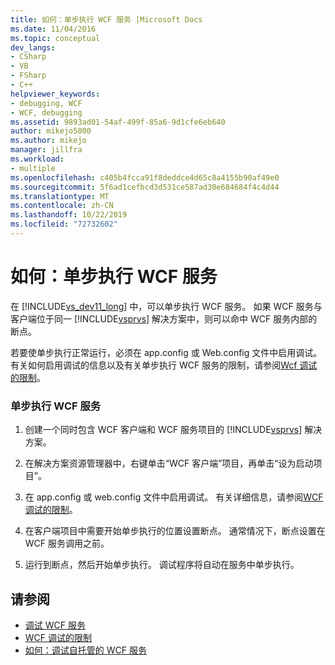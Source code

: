 ```yaml
---
title: 如何：单步执行 WCF 服务 |Microsoft Docs
ms.date: 11/04/2016
ms.topic: conceptual
dev_langs:
- CSharp
- VB
- FSharp
- C++
helpviewer_keywords:
- debugging, WCF
- WCF, debugging
ms.assetid: 9893ad01-54af-499f-85a6-9d1cfe6eb640
author: mikejo5000
ms.author: mikejo
manager: jillfra
ms.workload:
- multiple
ms.openlocfilehash: c405b4fcca91f8deddce4d65c8a4155b90af49e0
ms.sourcegitcommit: 5f6ad1cefbcd3d531ce587ad30e684684f4c4d44
ms.translationtype: MT
ms.contentlocale: zh-CN
ms.lasthandoff: 10/22/2019
ms.locfileid: "72732602"
---
```

# <a name="how-to-step-into-wcf-services"></a>如何：单步执行 WCF 服务
在 [!INCLUDE[vs_dev11_long](../data-tools/includes/vs_dev11_long_md.md)] 中，可以单步执行 WCF 服务。 如果 WCF 服务与客户端位于同一 [!INCLUDE[vsprvs](../code-quality/includes/vsprvs_md.md)] 解决方案中，则可以命中 WCF 服务内部的断点。

 若要使单步执行正常运行，必须在 app.config 或 Web.config 文件中启用调试。 有关如何启用调试的信息以及有关单步执行 WCF 服务的限制，请参阅[Wcf 调试的限制](../debugger/limitations-on-wcf-debugging.md)。

### <a name="to-step-into-a-wcf-service"></a>单步执行 WCF 服务

1. 创建一个同时包含 WCF 客户端和 WCF 服务项目的 [!INCLUDE[vsprvs](../code-quality/includes/vsprvs_md.md)] 解决方案。

2. 在解决方案资源管理器中，右键单击“WCF 客户端”项目，再单击“设为启动项目”。

3. 在 app.config 或 web.config 文件中启用调试。 有关详细信息，请参阅[WCF 调试的限制](../debugger/limitations-on-wcf-debugging.md)。

4. 在客户端项目中需要开始单步执行的位置设置断点。 通常情况下，断点设置在 WCF 服务调用之前。

5. 运行到断点，然后开始单步执行。 调试程序将自动在服务中单步执行。

## <a name="see-also"></a>请参阅
- [调试 WCF 服务](../debugger/debugging-wcf-services.md)
- [WCF 调试的限制](../debugger/limitations-on-wcf-debugging.md)
- [如何：调试自托管的 WCF 服务](../debugger/how-to-debug-a-self-hosted-wcf-service.md)